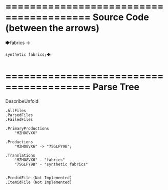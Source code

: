 ========================================
Source Code (between the arrows)
========================================

🡆fabrics -> 
	
	synthetic fabrics;🡄

========================================
Parse Tree
========================================
DescribeUnfold

    .AllFiles
    .ParsedFiles
    .FailedFiles

    .PrimaryProductions
        "MZHO8VX6" 

    .Productions
        "MZHO8VX6" -> "7SGLFY9B";

    .Translations
        "MZHO8VX6" - "fabrics"
        "7SGLFY9B" - "synthetic fabrics"


    .ProdidFile (Not Implemented)
    .ItemidFile (Not Implemented)
